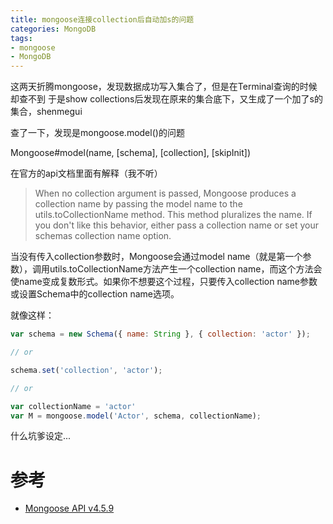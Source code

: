```yaml
---
title: mongoose连接collection后自动加s的问题
categories: MongoDB
tags:
- mongoose
- MongoDB
---
```


这两天折腾mongoose，发现数据成功写入集合了，但是在Terminal查询的时候却查不到
于是show collections后发现在原来的集合底下，又生成了一个加了s的集合，shenmegui

查了一下，发现是mongoose.model()的问题

Mongoose#model(name, [schema], [collection], [skipInit])

在官方的api文档里面有解释（我不听）

> When no collection argument is passed, Mongoose produces a collection name by passing the model name to the utils.toCollectionName method. This method pluralizes the name. If you don't like this behavior, either pass a collection name or set your schemas collection name option.

当没有传入collection参数时，Mongoose会通过model name（就是第一个参数），调用utils.toCollectionName方法产生一个collection name，而这个方法会使name变成复数形式。如果你不想要这个过程，只要传入collection name参数或设置Schema中的collection name选项。

就像这样：

```javascript
var schema = new Schema({ name: String }, { collection: 'actor' });

// or

schema.set('collection', 'actor');

// or

var collectionName = 'actor'
var M = mongoose.model('Actor', schema, collectionName);
```

什么坑爹设定...

# 参考

* [Mongoose API v4.5.9][]


[Mongoose API v4.5.9]: http://mongoosejs.com/docs/api.html#index_Mongoose-model

